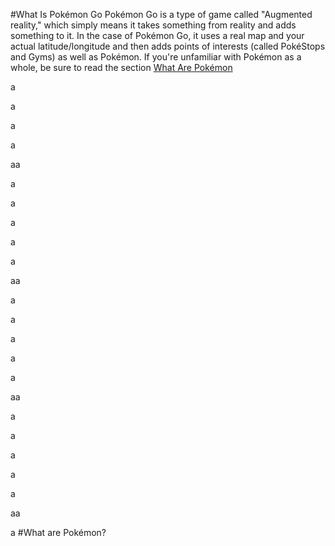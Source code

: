 #What Is Pokémon Go
Pokémon Go is a type of game called "Augmented reality," which simply means it takes something from reality and adds something to it. In the case of Pokémon Go, it uses a real map and your actual latitude/longitude and then adds points of interests (called PokéStops and Gyms) as well as Pokémon. If you're unfamiliar with Pokémon as a whole, be sure to read the section [What Are Pokémon](#what_are_pokemon)

a

a

a

a

aa

a

a

a

a

a

aa

a

a

a

a

a

aa

a

a

a

a

a

aa

a
<a name="what_are_pokemon" />
#What are Pokémon?
</a>
